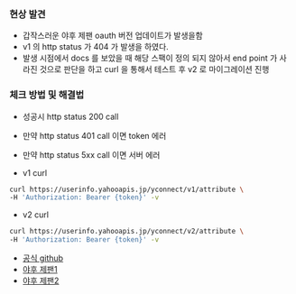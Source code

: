 

### 현상 발견

* 갑작스러운 야후 제팬 oauth 버전 업데이트가 발생을함 
* v1 의 http status 가 404 가 발생을 하였다. 
* 발생 시점에서 docs 를 보았을 때 해당 스팩이 정의 되지 않아서 end point 가 사라진 것으로 판단을 하고 curl 을 통해서 테스트 후 v2 로 마이그레이션 진행



### 체크 방법 및 해결법

* 성공시 http status 200 call
* 만약 http status 401 call 이면 token 에러 
* 만약 http status 5xx call 이면 서버 에러 


* v1 curl 

```bash 
curl https://userinfo.yahooapis.jp/yconnect/v1/attribute \
-H 'Authorization: Bearer {token}' -v
```

* v2 curl 

```bash 
curl https://userinfo.yahooapis.jp/yconnect/v2/attribute \
-H 'Authorization: Bearer {token}' -v
```



- [공식 github](https://github.com/yahoojapan/yconnect-servlet-sdk)
- [야후 제팬1](https://developer.yahoo.co.jp/yconnect/v2/userinfo.html)
- [야후 제팬2](https://developer.yahoo.co.jp/yconnect/v1/userinfo.html)
